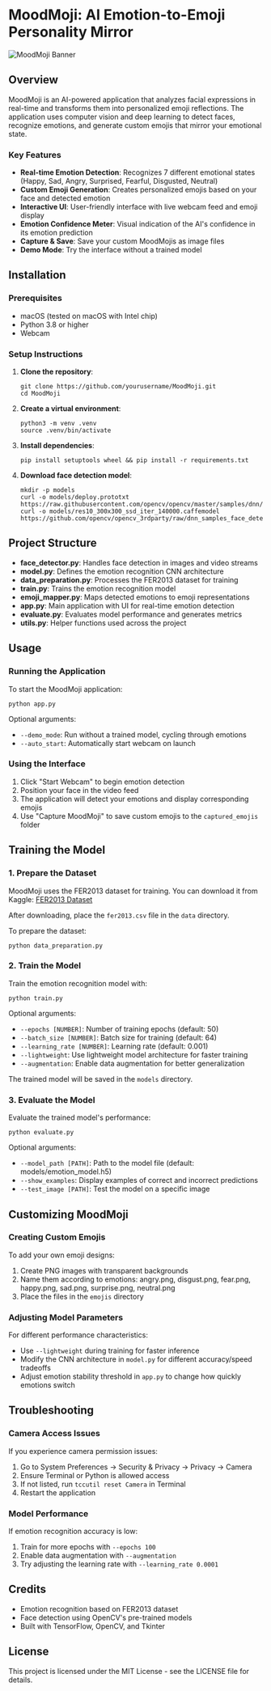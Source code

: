 # MoodMoji: AI Emotion-to-Emoji Personality Mirror

![MoodMoji Banner](emojis/all_emojis.png)

## Overview

MoodMoji is an AI-powered application that analyzes facial expressions in real-time and transforms them into personalized emoji reflections. The application uses computer vision and deep learning to detect faces, recognize emotions, and generate custom emojis that mirror your emotional state.

### Key Features

- **Real-time Emotion Detection**: Recognizes 7 different emotional states (Happy, Sad, Angry, Surprised, Fearful, Disgusted, Neutral)
- **Custom Emoji Generation**: Creates personalized emojis based on your face and detected emotion
- **Interactive UI**: User-friendly interface with live webcam feed and emoji display
- **Emotion Confidence Meter**: Visual indication of the AI's confidence in its emotion prediction
- **Capture & Save**: Save your custom MoodMojis as image files
- **Demo Mode**: Try the interface without a trained model

## Installation

### Prerequisites

- macOS (tested on macOS with Intel chip)
- Python 3.8 or higher
- Webcam

### Setup Instructions

1. **Clone the repository**:
   ```
   git clone https://github.com/yourusername/MoodMoji.git
   cd MoodMoji
   ```

2. **Create a virtual environment**:
   ```
   python3 -m venv .venv
   source .venv/bin/activate
   ```

3. **Install dependencies**:
   ```
   pip install setuptools wheel && pip install -r requirements.txt
   ```

4. **Download face detection model**:
   ```
   mkdir -p models
   curl -o models/deploy.prototxt https://raw.githubusercontent.com/opencv/opencv/master/samples/dnn/face_detector/deploy.prototxt
   curl -o models/res10_300x300_ssd_iter_140000.caffemodel https://github.com/opencv/opencv_3rdparty/raw/dnn_samples_face_detector_20170830/res10_300x300_ssd_iter_140000.caffemodel
   ```

## Project Structure

- **face_detector.py**: Handles face detection in images and video streams
- **model.py**: Defines the emotion recognition CNN architecture
- **data_preparation.py**: Processes the FER2013 dataset for training
- **train.py**: Trains the emotion recognition model
- **emoji_mapper.py**: Maps detected emotions to emoji representations
- **app.py**: Main application with UI for real-time emotion detection
- **evaluate.py**: Evaluates model performance and generates metrics
- **utils.py**: Helper functions used across the project

## Usage

### Running the Application

To start the MoodMoji application:

```
python app.py
```

Optional arguments:
- `--demo_mode`: Run without a trained model, cycling through emotions
- `--auto_start`: Automatically start webcam on launch

### Using the Interface

1. Click "Start Webcam" to begin emotion detection
2. Position your face in the video feed
3. The application will detect your emotions and display corresponding emojis
4. Use "Capture MoodMoji" to save custom emojis to the `captured_emojis` folder

## Training the Model

### 1. Prepare the Dataset

MoodMoji uses the FER2013 dataset for training. You can download it from Kaggle: [FER2013 Dataset](https://www.kaggle.com/datasets/msambare/fer2013)

After downloading, place the `fer2013.csv` file in the `data` directory.

To prepare the dataset:

```
python data_preparation.py
```

### 2. Train the Model

Train the emotion recognition model with:

```
python train.py
```

Optional arguments:
- `--epochs [NUMBER]`: Number of training epochs (default: 50)
- `--batch_size [NUMBER]`: Batch size for training (default: 64)
- `--learning_rate [NUMBER]`: Learning rate (default: 0.001)
- `--lightweight`: Use lightweight model architecture for faster training
- `--augmentation`: Enable data augmentation for better generalization

The trained model will be saved in the `models` directory.

### 3. Evaluate the Model

Evaluate the trained model's performance:

```
python evaluate.py
```

Optional arguments:
- `--model_path [PATH]`: Path to the model file (default: models/emotion_model.h5)
- `--show_examples`: Display examples of correct and incorrect predictions
- `--test_image [PATH]`: Test the model on a specific image

## Customizing MoodMoji

### Creating Custom Emojis

To add your own emoji designs:
1. Create PNG images with transparent backgrounds
2. Name them according to emotions: angry.png, disgust.png, fear.png, happy.png, sad.png, surprise.png, neutral.png
3. Place the files in the `emojis` directory

### Adjusting Model Parameters

For different performance characteristics:
- Use `--lightweight` during training for faster inference
- Modify the CNN architecture in `model.py` for different accuracy/speed tradeoffs
- Adjust emotion stability threshold in `app.py` to change how quickly emotions switch

## Troubleshooting

### Camera Access Issues

If you experience camera permission issues:
1. Go to System Preferences → Security & Privacy → Privacy → Camera
2. Ensure Terminal or Python is allowed access
3. If not listed, run `tccutil reset Camera` in Terminal
4. Restart the application

### Model Performance

If emotion recognition accuracy is low:
1. Train for more epochs with `--epochs 100`
2. Enable data augmentation with `--augmentation` 
3. Try adjusting the learning rate with `--learning_rate 0.0001`

## Credits

- Emotion recognition based on FER2013 dataset
- Face detection using OpenCV's pre-trained models
- Built with TensorFlow, OpenCV, and Tkinter

## License

This project is licensed under the MIT License - see the LICENSE file for details.